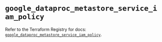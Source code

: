 # `google_dataproc_metastore_service_iam_policy`

Refer to the Terraform Registry for docs: [`google_dataproc_metastore_service_iam_policy`](https://registry.terraform.io/providers/hashicorp/google-beta/5.39.1/docs/resources/google_dataproc_metastore_service_iam_policy).
